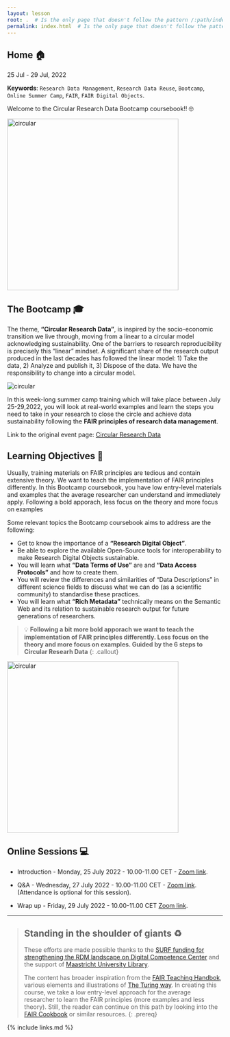```yaml
---
layout: lesson
root: .  # Is the only page that doesn't follow the pattern /:path/index.html
permalink: index.html  # Is the only page that doesn't follow the pattern /:path/index.html
---
```


## Home 🏠

25 Jul - 29 Jul, 2022

**Keywords**: `Research Data Management`, `Research Data Reuse`, `Bootcamp`, `Online Summer Camp`, `FAIR`, `FAIR Digital Objects`.



Welcome to the Circular Research Data Bootcamp coursebook!! 🤓

<img src="https://maastrichtuniversity-ids-open.s3.eu-central-1.amazonaws.com/images/Bootcamp+Featured+Pic.png" alt="circular" weight=500 height=400>

## The Bootcamp 🎓

The theme, **“Circular Research Data”**, is inspired by the socio-economic transition we live through, moving from a linear to a circular model acknowledging sustainability. One of the barriers to research reproducibility is precisely this “linear” mindset. A significant share of the research output produced in the last decades has followed the linear model: 1) Take the data, 2) Analyze and publish it, 3) Dispose of the data. We have the responsibility to change into a circular model.

<img src="https://maastrichtuniversity-ids-open.s3.eu-central-1.amazonaws.com/images/00-1.png" alt="circular">

In this week-long summer camp training which will take place between July 25-29,2022, you will look at real-world examples and learn the steps you need to take in your research to close the circle and achieve data sustainability following the **FAIR principles of research data management**.  

Link to the original event page: [Circular Research Data](https://library.maastrichtuniversity.nl/events/circular-research-data-summer-camp/)

## Learning Objectives 📗

Usually, training materials on FAIR principles are tedious and contain extensive theory. We want to teach the implementation of FAIR principles differently. In this Bootcamp coursebook, you have low entry-level materials and examples that the average researcher can understand and immediately apply. Following a bold apporach, less focus on the theory and more focus on examples

Some relevant topics the Bootcamp coursebook aims to address are the following:  

- Get to know the importance of a **“Research Digital Object”**.  
- Be able to explore the available Open-Source tools for interoperability to make Research Digital Objects sustainable.
- You will learn what **“Data Terms of Use”** are and **“Data Access Protocols”** and how to create them.  
- You will review the differences and similarities of “Data Descriptions” in different science fields to discuss what we can do (as a scientific community) to standardise these practices.  
- You will learn what **“Rich Metadata”** technically means on the Semantic Web and its relation to sustainable research output for future generations of researchers.  

> 💡 **Following a bit more bold apporach we want to teach the implementation of FAIR principles differently. Less focus on the theory and more focus on examples. Guided by the 6 steps to Circular Researh Data**
{: .callout}


<img src="https://maastrichtuniversity-ids-open.s3.eu-central-1.amazonaws.com/images/00-3.png" alt="circular" weight=400 height=400>

## Online Sessions 💻

- Introduction - Monday, 25 July 2022 - 10.00-11.00 CET - [Zoom link](https://maastrichtuniversity.zoom.us/j/99299685222?pwd=VWw2SVh4TlhKWUxyQUIzdExZU3JiZz09).

- Q&A - Wednesday, 27 July 2022 - 10.00-11.00 CET - [Zoom link](https://maastrichtuniversity.zoom.us/j/99299685222?pwd=VWw2SVh4TlhKWUxyQUIzdExZU3JiZz09). (Attendance is optional for this session).

- Wrap up - Friday, 29 July 2022 - 10.00-11.00 CET [Zoom link](https://maastrichtuniversity.zoom.us/j/99299685222?pwd=VWw2SVh4TlhKWUxyQUIzdExZU3JiZz09).


----

> ## Standing in the shoulder of giants ♻️
>
> These efforts are made possible thanks to the [SURF funding for strengthening the RDM landscape on Digital Competence Center](https://www.surf.nl/en/news/surf-honours-10-proposals-in-call-for-proposals-digital-competence-centres-go-to-work-on) and the support of [Maastricht University Library](https://library.maastrichtuniversity.nl/research/rdm/).  
>  
> The content has broader inspiration from the [FAIR Teaching Handbok](https://fairsfair.gitbook.io/fair-teaching-handbook/0lessonplans/1lessonplan), various elements and illustrations of [The Turing way](https://the-turing-way.netlify.app/welcome.html). In creating this course, we take a low entry-level approach for the average researcher to learn the FAIR principles (more examples and less theory). Still, the reader can continue on this path by looking into the [FAIR Cookbook](https://the-turing-way.netlify.app/welcome.html) or similar resources.
{: .prereq}

{% include links.md %}


    